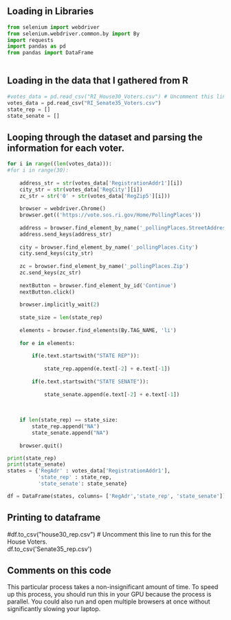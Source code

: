 ## Loading in Libraries
``` Python
from selenium import webdriver
from selenium.webdriver.common.by import By
import requests
import pandas as pd
from pandas import DataFrame
 
```
## Loading in the data that I gathered from R
``` Python
#votes_data = pd.read_csv("RI_House30_Voters.csv") # Uncomment this line to run this for the House Voters.
votes_data = pd.read_csv("RI_Senate35_Voters.csv")
state_rep = []
state_senate = []
```

## Looping through the dataset and parsing the information for each voter.
``` Python
for i in range((len(votes_data))):
#for i in range(30):
    
    address_str = str(votes_data['RegistrationAddr1'][i])
    city_str = str(votes_data['RegCity'][i])
    zc_str = str('0' + str(votes_data['RegZip5'][i])) 
    
    browser = webdriver.Chrome()
    browser.get(('https://vote.sos.ri.gov/Home/PollingPlaces'))
        
    address = browser.find_element_by_name('_pollingPlaces.StreetAddress')
    address.send_keys(address_str)
    
    city = browser.find_element_by_name('_pollingPlaces.City')
    city.send_keys(city_str)
    
    zc = browser.find_element_by_name('_pollingPlaces.Zip')
    zc.send_keys(zc_str)
    
    nextButton = browser.find_element_by_id('Continue')
    nextButton.click()
    
    browser.implicitly_wait(2)
    
    state_size = len(state_rep)
    
    elements = browser.find_elements(By.TAG_NAME, 'li')
    
    for e in elements:
        
        if(e.text.startswith("STATE REP")):
            
            state_rep.append(e.text[-2] + e.text[-1])
            
        if(e.text.startswith("STATE SENATE")):
            
            state_senate.append(e.text[-2] + e.text[-1])
            
            
        
    if len(state_rep) == state_size:
        state_rep.append("NA")
        state_senate.append("NA")
        
    browser.quit()

print(state_rep)
print(state_senate)
states = {'RegAdr' : votes_data['RegistrationAddr1'],
          'state_rep' : state_rep,
          'state_senate': state_senate}

df = DataFrame(states, columns= ['RegAdr','state_rep', 'state_senate'])
```

## Printing to dataframe
#df.to_csv("house30_rep.csv") # Uncomment this line to run this for the House Voters.        
df.to_csv('Senate35_rep.csv')

## Comments on this code
This particular process takes a non-insignificant amount of time. To speed up this process, you should run this in your GPU because the process is parallel.
You could also run and open multiple browsers at once without significantly slowing your laptop.
